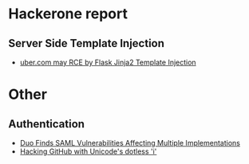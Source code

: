 # Hackerone report

## Server Side Template Injection

* [uber.com may RCE by Flask Jinja2 Template Injection](https://hackerone.com/reports/125980)

# Other

## Authentication

* [Duo Finds SAML Vulnerabilities Affecting Multiple Implementations](https://duo.com/blog/duo-finds-saml-vulnerabilities-affecting-multiple-implementations)
* [Hacking GitHub with Unicode's dotless 'i'](https://eng.getwisdom.io/hacking-github-with-unicode-dotless-i/)
